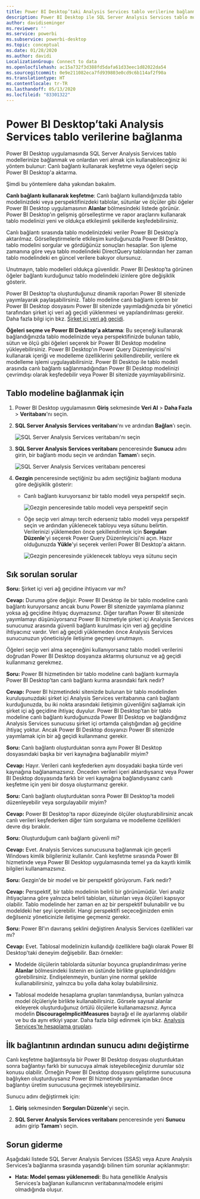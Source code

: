 ```yaml
---
title: Power BI Desktop’taki Analysis Services tablo verilerine bağlanma
description: Power BI Desktop ile SQL Server Analysis Services tablo modellerinize bağlanmak ve onlardan veri almak için canlı bağlantı kullanabilir veya Power BI Desktop'a aktarılacak öğeleri seçebilirsiniz.
author: davidiseminger
ms.reviewer: ''
ms.service: powerbi
ms.subservice: powerbi-desktop
ms.topic: conceptual
ms.date: 01/28/2020
ms.author: davidi
LocalizationGroup: Connect to data
ms.openlocfilehash: ac15a732f3d388fd5dafa61d33eec1d82022da54
ms.sourcegitcommit: 0e9e211082eca7fd939803e0cd9c6b114af2f90a
ms.translationtype: HT
ms.contentlocale: tr-TR
ms.lasthandoff: 05/13/2020
ms.locfileid: "83301322"
---
```

# <a name="connect-to-analysis-services-tabular-data-in-power-bi-desktop"></a>Power BI Desktop’taki Analysis Services tablo verilerine bağlanma
Power BI Desktop uygulamasında SQL Server Analysis Services tablo modellerinize bağlanmak ve onlardan veri almak için kullanabileceğiniz iki yöntem bulunur: Canlı bağlantı kullanarak keşfetme veya öğeleri seçip Power BI Desktop'a aktarma.

Şimdi bu yöntemlere daha yakından bakalım.

**Canlı bağlantı kullanarak keşfetme**: Canlı bağlantı kullandığınızda tablo modelinizdeki veya perspektifinizdeki tablolar, sütunlar ve ölçüler gibi öğeler Power BI Desktop uygulamasının **Alanlar** bölmesindeki listede görünür. Power BI Desktop’ın gelişmiş görselleştirme ve rapor araçlarını kullanarak tablo modelinizi yeni ve oldukça etkileşimli şekillerde keşfedebilirsiniz.

Canlı bağlantı sırasında tablo modelinizdeki veriler Power BI Desktop’a aktarılmaz. Görselleştirmelerle etkileşim kurduğunuzda Power BI Desktop, tablo modelini sorgular ve gördüğünüz sonuçları hesaplar. Son işleme zamanına göre veya tablo modelindeki DirectQuery tablolarından her zaman tablo modelindeki en güncel verilere bakıyor olursunuz. 

Unutmayın, tablo modelleri oldukça güvenlidir. Power BI Desktop’ta görünen öğeler bağlantı kurduğunuz tablo modelindeki izinlere göre değişiklik gösterir.

Power BI Desktop'ta oluşturduğunuz dinamik raporları Power BI sitenizde yayımlayarak paylaşabilirsiniz. Tablo modeline canlı bağlantı içeren bir Power BI Desktop dosyasını Power BI sitenizde yayımladığınızda bir yönetici tarafından şirket içi veri ağ geçidi yüklenmesi ve yapılandırılması gerekir. Daha fazla bilgi için bkz. [Şirket içi veri ağ geçidi](service-gateway-onprem.md).

**Öğeleri seçme ve Power BI Desktop'a aktarma**: Bu seçeneği kullanarak bağlandığınızda tablo modelinizde veya perspektifinizde bulunan tablo, sütun ve ölçü gibi öğeleri seçerek bir Power BI Desktop modeline yükleyebilirsiniz. Power BI Desktop’ın Power Query Düzenleyicisi'ni kullanarak içeriği ve modelleme özelliklerini şekillendirebilir, verilere ek modelleme işlemi uygulayabilirsiniz. Power BI Desktop ile tablo modeli arasında canlı bağlantı sağlanmadığından Power BI Desktop modelinizi çevrimdışı olarak keşfedebilir veya Power BI sitenizde yayımlayabilirsiniz.

## <a name="to-connect-to-a-tabular-model"></a>Tablo modeline bağlanmak için
1. Power BI Desktop uygulamasının **Giriş** sekmesinde **Veri Al** > **Daha Fazla** > **Veritabanı**'nı seçin.
   
1. **SQL Server Analysis Services veritabanı**'nı ve ardından **Bağlan**'ı seçin.
   
   ![SQL Server Analysis Services veritabanı'nı seçin](media/desktop-analysis-services-tabular-data/pbid_sqlas_getdata_as.png)
3. **SQL Server Analysis Services veritabanı** penceresinde **Sunucu** adını girin, bir bağlantı modu seçin ve ardından **Tamam**'ı seçin.
   
   ![SQL Server Analysis Services veritabanı penceresi](media/desktop-analysis-services-tabular-data/pbid_sqlas_getdata_as_server.png)
4. **Gezgin** penceresinde seçtiğiniz bu adım seçtiğiniz bağlantı moduna göre değişiklik gösterir:

   - Canlı bağlantı kuruyorsanız bir tablo modeli veya perspektif seçin.
  
      ![Gezgin penceresinde tablo modeli veya perspektif seçin](media/desktop-analysis-services-tabular-data/pbid_sqlas_getdata_as_live.png)
   - Öğe seçip veri almayı tercih ederseniz tablo modeli veya perspektif seçin ve ardından yüklenecek tabloyu veya sütunu belirtin. Verilerinizi yüklemeden önce şekillendirmek için **Sorguları Düzenle**'yi seçerek Power Query Düzenleyicisi'ni açın. Hazır olduğunuzda **Yükle**'yi seçerek verileri Power BI Desktop'a aktarın.

      ![Gezgin penceresinde yüklenecek tabloyu veya sütunu seçin](media/desktop-analysis-services-tabular-data/pbid_sqlas_getdata_as_select.png)

## <a name="frequently-asked-questions"></a>Sık sorulan sorular
**Soru:** Şirket içi veri ağ geçidine ihtiyacım var mı?

**Cevap:** Duruma göre değişir. Power BI Desktop ile bir tablo modeline canlı bağlantı kuruyorsanız ancak bunu Power BI sitenizde yayımlama planınız yoksa ağ geçidine ihtiyaç duymazsınız. Diğer taraftan Power BI sitenizde yayımlamayı düşünüyorsanız Power BI hizmetiyle şirket içi Analysis Services sunucunuz arasında güvenli bağlantı kurulması için veri ağ geçidine ihtiyacınız vardır. Veri ağ geçidi yüklemeden önce Analysis Services sunucunuzun yöneticisiyle iletişime geçmeyi unutmayın.

Öğeleri seçip veri alma seçeneğini kullanıyorsanız tablo modeli verilerini doğrudan Power BI Desktop dosyanıza aktarmış olursunuz ve ağ geçidi kullanmanız gerekmez.

**Soru:** Power BI hizmetinden bir tablo modeline canlı bağlantı kurmayla Power BI Desktop’tan canlı bağlantı kurma arasındaki fark nedir?

**Cevap:** Power BI hizmetindeki sitenizde bulunan bir tablo modelinden kuruluşunuzdaki şirket içi Analysis Services veritabanına canlı bağlantı kurduğunuzda, bu iki nokta arasındaki iletişimin güvenliğini sağlamak için şirket içi ağ geçidine ihtiyaç duyulur. Power BI Desktop’tan bir tablo modeline canlı bağlantı kurduğunuzda Power BI Desktop ve bağlandığınız Analysis Services sunucusu şirket içi ortamda çalıştığından ağ geçidine ihtiyaç yoktur. Ancak Power BI Desktop dosyanızı Power BI sitenizde yayımlamak için bir ağ geçidi kullanmanız gerekir.

**Soru:** Canlı bağlantı oluşturduktan sonra aynı Power BI Desktop dosyasındaki başka bir veri kaynağına bağlanabilir miyim?

**Cevap:** Hayır. Verileri canlı keşfederken aynı dosyadaki başka türde veri kaynağına bağlanamazsınız. Önceden verileri içeri aktardıysanız veya Power BI Desktop dosyasında farklı bir veri kaynağına bağlandıysanız canlı keşfetme için yeni bir dosya oluşturmanız gerekir.

**Soru:** Canlı bağlantı oluşturduktan sonra Power BI Desktop'ta modeli düzenleyebilir veya sorgulayabilir miyim?

**Cevap:** Power BI Desktop'ta rapor düzeyinde ölçüler oluşturabilirsiniz ancak canlı verileri keşfederken diğer tüm sorgulama ve modelleme özellikleri devre dışı bırakılır.

**Soru:** Oluşturduğum canlı bağlantı güvenli mi?

**Cevap:** Evet. Analysis Services sunucusuna bağlanmak için geçerli Windows kimlik bilgileriniz kullanılır. Canlı keşfetme sırasında Power BI hizmetinde veya Power BI Desktop uygulamasında temel ya da kayıtlı kimlik bilgileri kullanamazsınız.

**Soru:** Gezgin'de bir model ve bir perspektif görüyorum. Fark nedir?

**Cevap:** Perspektif, bir tablo modelinin belirli bir görünümüdür. Veri analiz ihtiyaçlarına göre yalnızca belirli tabloları, sütunları veya ölçüleri kapsıyor olabilir. Tablo modelinde her zaman en az bir perspektif bulunabilir ve bu modeldeki her şeyi içerebilir. Hangi perspektifi seçeceğinizden emin değilseniz yöneticinizle iletişime geçmeniz gerekir.

**Soru:** Power BI'ın davranış şeklini değiştiren Analysis Services özellikleri var mı?

**Cevap:** Evet. Tablosal modelinizin kullandığı özelliklere bağlı olarak Power BI Desktop'taki deneyim değişebilir. Bazı örnekler:
* Modelde ölçülerin tablolarda sütunlar boyunca gruplandırılması yerine **Alanlar** bölmesindeki listenin en üstünde birlikte gruplandırıldığını görebilirsiniz. Endişelenmeyin, bunları yine normal şekilde kullanabilirsiniz, yalnızca bu yolla daha kolay bulabilirsiniz.

* Tablosal modelde hesaplama grupları tanımlandıysa, bunları yalnızca model ölçüleriyle birlikte kullanabilirsiniz. Görsele sayısal alanlar ekleyerek oluşturduğunuz örtülü ölçülerle kullanamazsınız. Ayrıca modelin **DiscourageImplicitMeasures** bayrağı el ile ayarlanmış olabilir ve bu da aynı etkiyi yapar. Daha fazla bilgi edinmek için bkz. [Analysis Services'te hesaplama grupları](https://docs.microsoft.com/analysis-services/tabular-models/calculation-groups#benefits).

## <a name="to-change-the-server-name-after-initial-connection"></a>İlk bağlantının ardından sunucu adını değiştirme
Canlı keşfetme bağlantısıyla bir Power BI Desktop dosyası oluşturduktan sonra bağlantıyı farklı bir sunucuya almak isteyebileceğiniz durumlar söz konusu olabilir. Örneğin Power BI Desktop dosyasını geliştirme sunucusuna bağlıyken oluşturduysanız Power BI hizmetinde yayımlamadan önce bağlantıyı üretim sunucusuna geçirmek isteyebilirsiniz.

Sunucu adını değiştirmek için:

1. **Giriş** sekmesinden **Sorguları Düzenle**'yi seçin.

2. **SQL Server Analysis Services veritabanı** penceresinde yeni **Sunucu** adını girip **Tamam**'ı seçin.

   
## <a name="troubleshooting"></a>Sorun giderme 
Aşağıdaki listede SQL Server Analysis Services (SSAS) veya Azure Analysis Services’a bağlanma sırasında yaşandığı bilinen tüm sorunlar açıklanmıştır: 

* **Hata: Model şeması yüklenemedi**: Bu hata genellikle Analysis Services’a bağlanan kullanıcının veritabanına/modele erişimi olmadığında oluşur.

